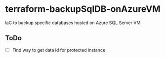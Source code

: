 # terraform-backupSqlDB-onAzureVM
IaC to backup specific databases hosted on Azure SQL Server VM
## ToDo
- [ ] Find way to get data id for protected instance
